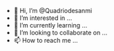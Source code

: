 - 👋 Hi, I’m @Quadriodesanmi
- 👀 I’m interested in ...
- 🌱 I’m currently learning ...
- 💞️ I’m looking to collaborate on ...
- 📫 How to reach me ...

<!---
Quadriodesanmi/Quadriodesanmi is a ✨ special ✨ repository because its `README.md` (this file) appears on your GitHub profile.
You can click the Preview link to take a look at your changes.
--->

